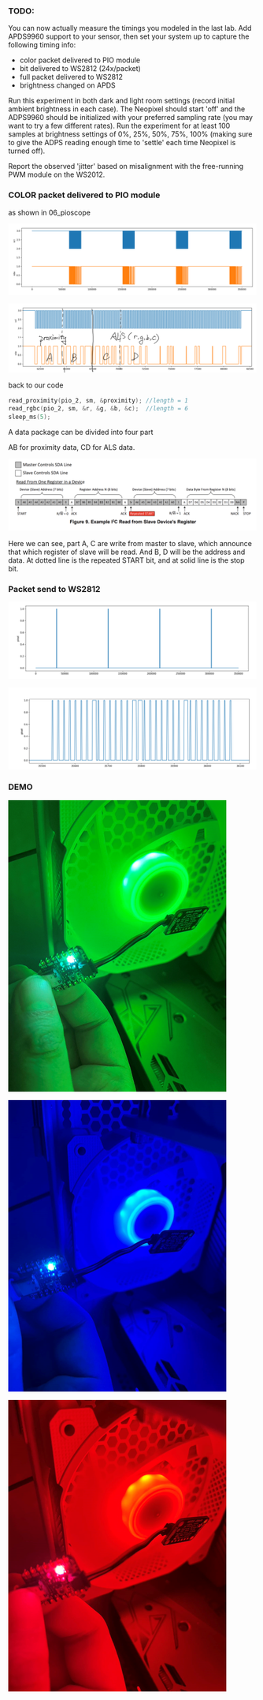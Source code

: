 ### TODO:

You can now actually measure the timings you modeled in the last lab. Add APDS9960 support to your sensor, then set your system up to capture the following timing info:
- color packet delivered to PIO module
- bit delivered to WS2812 (24x/packet)
- full packet delivered to WS2812
- brightness changed on APDS

Run this experiment in both dark and light room settings (record initial ambient brightness in each case). The Neopixel should start 'off' and the ADPS9960 should be initialized with your preferred sampling rate (you may want to try a few different rates). Run the experiment for at least 100 samples at brightness settings of 0%, 25%, 50%, 75%, 100% (making sure to give the ADPS reading enough time to 'settle' each time Neopixel is turned off).

Report the observed 'jitter' based on misalignment with the free-running PWM module on the WS2012.

### COLOR packet delivered to PIO module

as shown in 06_pioscope

![image-20221115221201323](../06_pioscope/README.assets/image-20221115221201323.png)

![pio](README.assets/pio.png)

back to our code

```c
read_proximity(pio_2, sm, &proximity); //length = 1
read_rgbc(pio_2, sm, &r, &g, &b, &c);  //length = 6
sleep_ms(5);
```

A data package can be divided into four part

AB for proximity data, CD for ALS data.

![image-20221115222636599](README.assets/image-20221115222636599.png)

Here we can see, part A, C are write from master to slave, which announce that which register of slave will be read. And B, D will be the address and data. At dotted line is the repeated START bit, and at solid line is the stop bit.

### Packet send to WS2812

![image-20221115232936416](README.assets/image-20221115232936416.png)

![image-20221115233046181](README.assets/image-20221115233046181.png)

### DEMO

![image-20221115235207085](README.assets/image-20221115235207085.png)

![image-20221115235250507](README.assets/image-20221115235250507.png)

![image-20221115235259011](README.assets/image-20221115235259011.png)